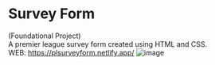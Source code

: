 # Survey Form
(Foundational Project)\
A premier league survey form created using HTML and CSS.\
WEB: https://plsurveyform.netlify.app/ 
![image](https://github.com/RidwaneDjima/surveyform/assets/170817464/697c66a2-cddd-4b95-b752-f9a96e87facb)

